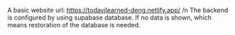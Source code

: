 A basic website url: https://todayilearned-deng.netlify.app/ /n
The backend is configured by using supabase database. If no data is shown, which means restoration of the database is needed. 
